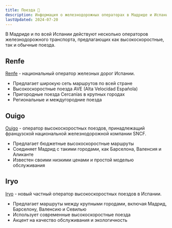 ```yaml
---
title: Поезда 🚂
description: Информация о железнодорожных операторах в Мадриде и Испании
lastUpdated: 2024-07-20
---
```


В Мадриде и по всей Испании действуют несколько операторов железнодорожного транспорта, предлагающих как высокоскоростные, так и обычные поезда. 

## Renfe

[Renfe](https://www.renfe.com/es/es) - национальный оператор железных дорог Испании.

- Предлагает широкую сеть маршрутов по всей стране
- Высокоскоростные поезда AVE (Alta Velocidad Española)
- Пригородные поезда Cercanías в крупных городах
- Региональные и междугородние поезда

## Ouigo

[Ouigo](https://www.ouigo.com/es/) - оператор высокоскоростных поездов, принадлежащий французской национальной железнодорожной компании SNCF.

- Предлагает бюджетные высокоскоростные маршруты
- Соединяет Мадрид с такими городами, как Барселона, Валенсия и Аликанте
- Известен своими низкими ценами и простой моделью обслуживания

## Iryo

[Iryo](https://iryo.eu/en/home) - новый частный оператор высокоскоростных поездов в Испании.

- Предлагает маршруты между крупными городами, включая Мадрид, Барселону, Валенсию и Севилью
- Использует современные высокоскоростные поезда
- Акцент на качество обслуживания и экологичность
